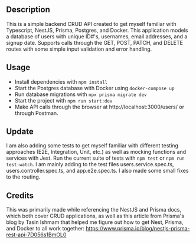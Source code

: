 ## Description
This is a simple backend CRUD API created to get myself familiar with Typescript, NestJS, Prisma, Postgres, and Docker. This application models a database of users with unique ID#'s, usernames, email addresses, and a signup date. Supports calls through the GET, POST, PATCH, and DELETE routes with some simple input validation and error handling. 

## Usage

- Install dependencies with ```npm install```
- Start the Postgres database with Docker using ```docker-compose up```
- Run database migrations with ```npx prisma migrate dev```
- Start the project with ```npm run start:dev```
- Make API calls through the browser at http://localhost:3000/users/ or through Postman.

## Update

I am also adding some tests to get myself familiar with different testing approaches (E2E, Integration, Unit, etc.) as well as mocking functions and services with Jest. Run the current suite of tests with ```npm test``` or ```npm run test:watch```. I am mainly adding to the test files users.service.spec.ts, users.controller.spec.ts, and app.e2e.spec.ts.
I also made some small fixes to the routing.

## Credits
This was primarily made while referencing the NestJS and Prisma docs, which both cover CRUD applications, as well as this article from Prisma's blog by Tasin Ishmam that helped me figure out how to get Nest, Prisma, and Docker to all work together: https://www.prisma.io/blog/nestjs-prisma-rest-api-7D056s1BmOL0
